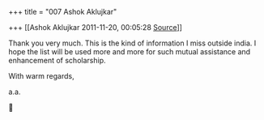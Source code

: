 +++
title = "007 Ashok Aklujkar"

+++
[[Ashok Aklujkar	2011-11-20, 00:05:28 [Source](https://groups.google.com/g/bvparishat/c/UL6aMqP6Efs)]]



Thank you very much. This is the kind of information I miss outside india. I hope the list will be used more and more for such mutual assistance and enhancement of scholarship.

  

With warm regards,  

  

a.a.



